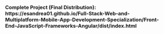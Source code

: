 <h3><b>Complete Project (Final Distribution):
   https://esandrea01.github.io/Full-Stack-Web-and-Multiplatform-Mobile-App-Development-Specialization/Front-End-JavaScript-Frameworks-Angular/dist/index.html </h3>
